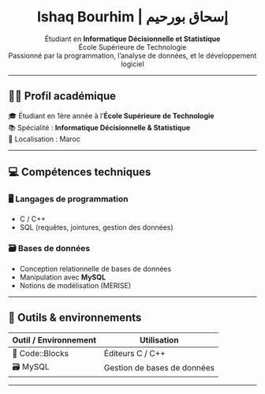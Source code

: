 <h1 align="center">Ishaq Bourhim | إسحاق بورحيم</h1>

<p align="center">
  Étudiant en <strong>Informatique Décisionnelle et Statistique</strong><br>
  École Supérieure de Technologie<br>
  Passionné par la programmation, l’analyse de données, et le développement logiciel
</p>

---

## 🧑‍🎓 Profil académique

🎓 Étudiant en 1ère année à l’<strong>École Supérieure de Technologie</strong>  
📚 Spécialité : <strong>Informatique Décisionnelle & Statistique</strong>  
📍 Localisation : Maroc  

---

## 💻 Compétences techniques

### 🖥️ Langages de programmation
- C / C++
- SQL (requêtes, jointures, gestion des données)

### 🗃️ Bases de données
- Conception relationnelle de bases de données
- Manipulation avec **MySQL**
- Notions de modélisation (MERISE)

---

## 🧰 Outils & environnements

| Outil / Environnement | Utilisation |
|-----------------------|-------------|
| 📝 Code::Blocks | Éditeurs C / C++ |
| 🗃️ MySQL | Gestion de bases de données |

---
